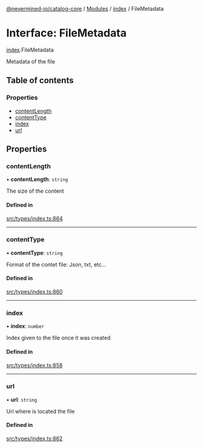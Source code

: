 [@nevermined-io/catalog-core](../README.md) / [Modules](../modules.md) / [index](../modules/index.md) / FileMetadata

# Interface: FileMetadata

[index](../modules/index.md).FileMetadata

Metadata of the file

## Table of contents

### Properties

- [contentLength](index.FileMetadata.md#contentlength)
- [contentType](index.FileMetadata.md#contenttype)
- [index](index.FileMetadata.md#index)
- [url](index.FileMetadata.md#url)

## Properties

### contentLength

• **contentLength**: `string`

The size of the content

#### Defined in

[src/types/index.ts:864](https://github.com/nevermined-io/components-catalog/blob/885bfce/lib/src/types/index.ts#L864)

___

### contentType

• **contentType**: `string`

Format of the contet file: Json, txt, etc...

#### Defined in

[src/types/index.ts:860](https://github.com/nevermined-io/components-catalog/blob/885bfce/lib/src/types/index.ts#L860)

___

### index

• **index**: `number`

Index given to the file once it was created

#### Defined in

[src/types/index.ts:858](https://github.com/nevermined-io/components-catalog/blob/885bfce/lib/src/types/index.ts#L858)

___

### url

• **url**: `string`

Url where is located the file

#### Defined in

[src/types/index.ts:862](https://github.com/nevermined-io/components-catalog/blob/885bfce/lib/src/types/index.ts#L862)
